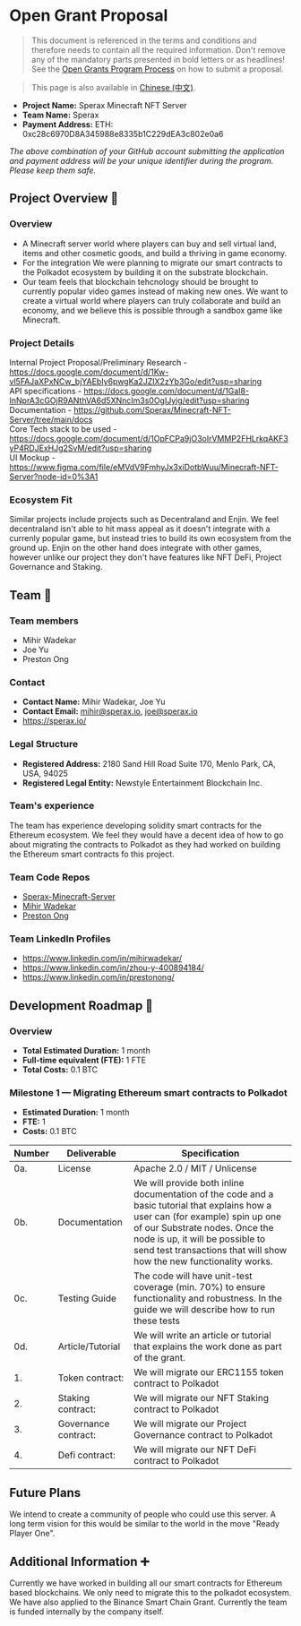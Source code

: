 # Open Grant Proposal

> This document is referenced in the terms and conditions and therefore needs to contain all the required information. Don't remove any of the mandatory parts presented in bold letters or as headlines! See the [Open Grants Program Process](https://github.com/w3f/Open-Grants-Program/blob/master/README_2.md) on how to submit a proposal.

> This page is also available in [Chinese (中文)](./application-template-cn.md).

* **Project Name:** Sperax Minecraft NFT Server
* **Team Name:** Sperax
* **Payment Address:** ETH: 0xc28c6970D8A345988e8335b1C229dEA3c802e0a6

*The above combination of your GitHub account submitting the application and payment address will be your unique identifier during the program. Please keep them safe.*

## Project Overview :page_facing_up: 

### Overview

* A Minecraft server world where players can buy and sell virtual land, items and other cosmetic goods, and build a thriving in game economy.
* For the integration We were planning to migrate our smart contracts to the Polkadot ecosystem by building it on the substrate blockchain.
* Our team feels that blockchain tehcnology should be brought to currently popular video games instead of making new ones. We want to create a virtual world where players can truly collaborate and build an economy, and we believe this is possible through a sandbox game like Minecraft.

### Project Details 
Internal Project Proposal/Preliminary Research - https://docs.google.com/document/d/1Kw-vl5FAJaXPxNCw_bjYAEbIy6pwgKa2JZIX2zYb3Go/edit?usp=sharing \
API specifications - https://docs.google.com/document/d/1GaI8-InNprA3cGOjR9ANthVA6d5XNncIm3s0OgIJyig/edit?usp=sharing \
Documentation - https://github.com/Sperax/Minecraft-NFT-Server/tree/main/docs \
Core Tech stack to be used - https://docs.google.com/document/d/1OpFCPa9jO3oIrVMMP2FHLrkqAKF3yP4RDJExHJg2SvM/edit?usp=sharing \
UI Mockup - https://www.figma.com/file/eMVdV9FmhyJx3xiDotbWuu/Minecraft-NFT-Server?node-id=0%3A1

### Ecosystem Fit 
Similar projects include projects such as Decentraland and Enjin. We feel decentraland isn't able to hit mass appeal as it doesn't integrate with a currenly popular game, but instead tries to build its own ecosystem from the ground up. Enjin on the other hand does integrate with other games, however unlike our project they don't have features like NFT DeFi, Project Governance and Staking.

## Team :busts_in_silhouette:

### Team members
* Mihir Wadekar
* Joe Yu
* Preston Ong

### Contact
* **Contact Name:** Mihir Wadekar, Joe Yu
* **Contact Email:** mihir@sperax.io, joe@sperax.io
* https://sperax.io/

### Legal Structure 
* **Registered Address:** 2180 Sand Hill Road Suite 170, Menlo Park, CA, USA, 94025
* **Registered Legal Entity:** Newstyle Entertainment Blockchain Inc.

### Team's experience
The team has experience developing solidity smart contracts for the Ethereum ecosystem. We feel they would have a decent idea of how to go about migrating the contracts to Polkadot as they had worked on building the Ethereum smart contracts fo this project.

### Team Code Repos
* [Sperax-Minecraft-Server](https://github.com/Sperax/Minecraft-NFT-Server)
* [Mihir Wadekar](https://github.com/mw2000/)
* [Preston Ong](https://github.com/preston4896)

### Team LinkedIn Profiles
* https://www.linkedin.com/in/mihirwadekar/
* https://www.linkedin.com/in/zhou-y-400894184/
* https://www.linkedin.com/in/prestonong/

## Development Roadmap :nut_and_bolt: 

### Overview
* **Total Estimated Duration:** 1 month
* **Full-time equivalent (FTE):**  1 FTE
* **Total Costs:** 0.1 BTC

### Milestone 1 — Migrating Ethereum smart contracts to Polkadot
* **Estimated Duration:** 1 month
* **FTE:**  1
* **Costs:** 0.1 BTC

| Number | Deliverable | Specification |
| ------------- | ------------- | ------------- |
| 0a. | License | Apache 2.0 / MIT / Unlicense |
| 0b. | Documentation | We will provide both inline documentation of the code and a basic tutorial that explains how a user can (for example) spin up one of our Substrate nodes. Once the node is up, it will be possible to send test transactions that will show how the new functionality works. |
| 0c. | Testing Guide | The code will have unit-test coverage (min. 70%) to ensure functionality and robustness. In the guide we will describe how to run these tests | 
| 0d. | Article/Tutorial | We will write an article or tutorial that explains the work done as part of the grant. 
| 1. | Token contract: | We will migrate our ERC1155 token contract to Polkadot |  
| 2. | Staking contract: | We will migrate our NFT Staking contract to Polkadot|  
| 3. | Governance contract: | We will migrate our Project Governance contract to Polkadot |  
| 4. | Defi contract: | We will migrate our NFT DeFi contract to Polkadot |  


## Future Plans
We intend to create a community of people who could use this server. A long term vision for this would be similar to the world in the move "Ready Player One".

## Additional Information :heavy_plus_sign: 
Currently we have worked in building all our smart contracts for Ethereum based blockchains. We only need to migrate this to the polkadot ecosystem. We have also applied to the Binance Smart Chain Grant. Currently the team is funded internally by the company itself.
